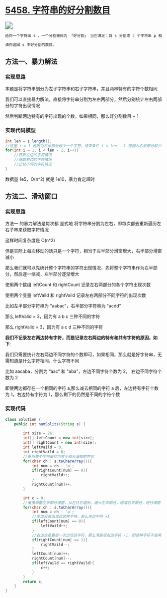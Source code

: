 # [5458. 字符串的好分割数目](https://leetcode-cn.com/problems/number-of-good-ways-to-split-a-string/)

<img src="https://pic.leetcode-cn.com/95989f6c5903de3bb22eb9a7fb73826769aa6a9cc134d694186a86857c29e6fa-image.png" style="zoom:150%;" />

```java
给你一个字符串 s ，一个分割被称为 「好分割」 当它满足：将 s 分割成 2 个字符串 p 和 q ，它们连接起来等于 s 且 p 和 q 中不同字符的数目相同。

请你返回 s 中好分割的数目。
```



## 方法一、暴力解法

### **实现思路**

本题是将字符串划分为左子字符串和右子字符串，并且两串特有的字符个数相同

我们可以直接暴力解法，直接将字符串分割为左右两部分，然后分别统计左右两部分的字符出现情况

然后判断两边特有的字符出现的个数，如果相同，那么好分割数目 + 1

### **实现代码模型**

```java
int len = s.length();
//这里 i = 1 是因为左半部分最少一个字符，结束条件 i < len - 1 是因为右半部分最少一个字符
for(int i = 1; i < len - 1; i++){
    //获取左边的字符情况
    //获取右边的字符情况
    //比较不同的字符情况
}
```

数据量 1e5，O(n^2) 就是 1e10，暴力肯定超时



## **方法二、滑动窗口**

### **实现思路**

方法一 的暴力解法是每次都 显式地 将字符串分割为左右，即每次都去重新遍历左右子串来获取字符情况

这样时间复杂度是 O(n^2)

但是实际上每次移动的话只是一个字符，相当于左半部分滑窗增大，右半部分滑窗减小

那么我们就可以先统计整个字符串的字符出现情况，先将整个字符串作为右半部分，然后逐一缩减，左半部分逐渐增大

使用两个数组 leftCount 和 rightCount 记录左右两部分的各个字符出现次数

使用两个变量 leftVaild 和 rightVaild 记录左右两部分不同字符的出现次数

比如左半部分字符串为 "aabac"，右半部分字符串为 "acdd"

那么 leftValid = 3，因为有 a b c 三种不同的字符

那么 rightValid = 3，因为有 a c d 三种不同的字符



**我们不记录左右两边特有字符，而是记录左右两边的特有和共有字符的原因，如下**:

我们只需要统计左右两边不同字符的个数即可，如果相同，那么就是好字符串，无需知道是什么字符相同，什么字符不同

比如 aacaba，分割为 “aac” 和 "aba"，左边不同字符个数为 2， 右边不同字符个数为 2

即使两边都存在一个相同的字符 a,那么减去相同的字符 a 后，左边特有字符个数为 1，右边特有字符为 1，那么剩下的仍然是不同的字符个数

### **实现代码**

```java
class Solution {
    public int numSplits(String s) {
      
        int size = 26;
        int[] leftCount = new int[size];
        int[] rightCount = new int[size];
        int leftVaild = 0;
        int rightVaild = 0;
        //先将整个字符串作为右半部分滑窗的内容
        for(char ch : s.toCharArray()){
            int num = ch - 'a';
            if(rightCount[num] == 0){
                rightVaild++;
            }
            rightCount[num]++;
        }

        int c = 0;
        //慢慢调整左半部分滑窗，从左往右遍历，增大左半部分，缩减右半部分，进行滑窗
        for(char ch : s.toCharArray()){
            int num = ch - 'a';
            //左边没有出现过这种字符，那么左边字符 +1
            if(leftCount[num] == 0){
                leftVaild++;
            }
            //右边这是最后一次出现该字符，那么滑窗后右边字符 -1，即这种字符不会再出现在右边了
            if(rightCount[num] == 1){
                rightVaild--;
            }
            leftCount[num]++;
            rightCount[num]--;
            if(leftVaild == rightVaild){
                c++;
            }
        }
        return c;
    }
}
```


